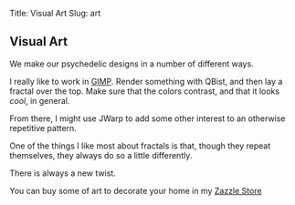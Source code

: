 Title: Visual Art
Slug: art

## Visual Art

We make our psychedelic designs in a number of different ways.

I really like to work in [GIMP](https://gimp.org).  Render something with QBist, and then lay a fractal over the top.  Make sure that the colors contrast, and that it looks *cool*, in general.

From there, I might use JWarp to add some other interest to an otherwise repetitive pattern.

One of the things I like most about fractals is that, though they repeat themselves, they always do so a little differently.

There is always a new twist.

You can buy some of art to decorate your home in my [Zazzle Store](https://zazzle.com/store/fractoscopic)


